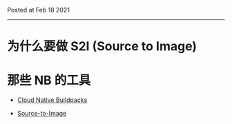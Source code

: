 Posted at Feb 18 2021

---


# 为什么要做 S2I (Source to Image)


# 那些 NB 的工具

- [Cloud Native Buildpacks](./学习Cloud-Native-Buildpacks.md)


- [Source-to-Image](./学习OpenShift-source-to-image.md)


